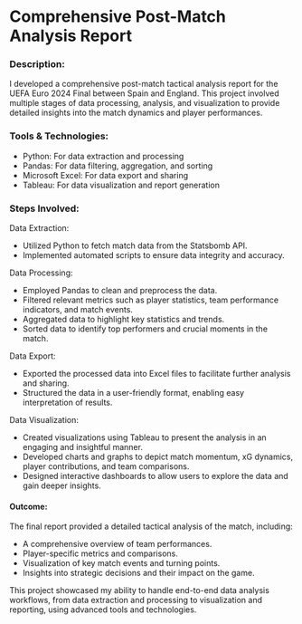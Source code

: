 # Comprehensive Post-Match Analysis Report
### Description:
I developed a comprehensive post-match tactical analysis report for the UEFA Euro 2024 Final between Spain and England. This project involved multiple stages of data processing, analysis, and visualization to provide detailed insights into the match dynamics and player performances.

### Tools & Technologies:
- Python: For data extraction and processing
- Pandas: For data filtering, aggregation, and sorting
- Microsoft Excel: For data export and sharing
- Tableau: For data visualization and report generation

### Steps Involved:
Data Extraction:
- Utilized Python to fetch match data from the Statsbomb API.
- Implemented automated scripts to ensure data integrity and accuracy.

Data Processing:
- Employed Pandas to clean and preprocess the data.
- Filtered relevant metrics such as player statistics, team performance indicators, and match events.
- Aggregated data to highlight key statistics and trends.
- Sorted data to identify top performers and crucial moments in the match.

Data Export:
- Exported the processed data into Excel files to facilitate further analysis and sharing.
- Structured the data in a user-friendly format, enabling easy interpretation of results.

Data Visualization:
- Created visualizations using Tableau to present the analysis in an engaging and insightful manner.
- Developed charts and graphs to depict match momentum, xG dynamics, player contributions, and team comparisons.
- Designed interactive dashboards to allow users to explore the data and gain deeper insights.

#### Outcome:
The final report provided a detailed tactical analysis of the match, including:
- A comprehensive overview of team performances.
- Player-specific metrics and comparisons.
- Visualization of key match events and turning points.
- Insights into strategic decisions and their impact on the game.

This project showcased my ability to handle end-to-end data analysis workflows, from data extraction and processing to visualization and reporting, using advanced tools and technologies.
